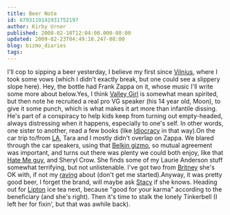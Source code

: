 ```yaml
---
title: Beer Note
id: 6793119141931752197
author: Kirby Urner
published: 2008-02-10T12:04:00.000-08:00
updated: 2009-02-23T04:49:10.247-08:00
blog: bizmo_diaries
tags: 
---
```


I'll cop to sipping a beer yesterday, I believe my first since [Vilnius](http://controlroom.blogspot.com/2007/12/weight-loss.html), where I took some vows (which I didn't exactly break, but one could see a slippery slope here).  Hey, the bottle had Frank Zappa on it, whose music I'll write some more about below.Yes, I think [Valley Girl](http://history.sandiego.edu/GEN/snd/valleygirl.html) is somewhat mean spirited, but then note he recruited a real pro VG speaker (his 14 year old, Moon), to give it some punch, which is what makes it art more than infantile dissing.  He's part of a conspiracy to help kids keep from turning out empty-headed, always distressing when it happens, especially to one's self.  In other words, one sister to another, read a few books (like [Idiocracy](http://www.imdb.com/title/tt0387808/) in that way).On the car trip to/from [LA](http://mybizmo.blogspot.com/2007/12/whittier-usa.html), Tara and I mostly didn't overlap on Zappa.  We blared through the car speakers, using that [Belkin gizmo](http://worldgame.blogspot.com/2007/04/taxes.html), so mutual agreement was important, and turns out there was plenty we could both enjoy, like that [Hate Me guy](http://en.wikipedia.org/wiki/Blue_October), and Sheryl Crow.  She finds some of my  Laurie Anderson stuff somewhat terrifying, but not unlistenable.  I've got two from [Britney](http://video.aol.com/video-detail/britney-spears-piece-of-me/3812747185) she's OK with, if not my [raving](http://worldgame.blogspot.com/2006/01/more-music-millenium-notes.html) about (don't get me started).Anyway, it was pretty good beer, I forget the brand, will maybe ask [Stacy](http://www.brewedgirl.com/) if she knows.  Heading out for [Lipton](http://worldgame.blogspot.com/2006/11/artifact.html) ice tea next, because "good for your karma" according to the beneficiary (and she's right).  Then it's time to stalk the lonely Tinkerbell (I left her for fixin', but that was awhile back).